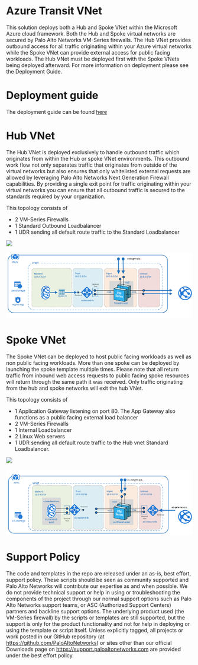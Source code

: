 # Azure Transit VNet

This solution deploys both a Hub and Spoke VNet within the Microsoft Azure cloud framework. Both the Hub and Spoke virtual networks are secured by Palo Alto Networks VM-Series firewalls. The Hub VNet provides outbound access for all traffic originating within your Azure virtual networks while the Spoke VNet can provide external access for public facing workloads. The Hub VNet must be deployed first with the Spoke VNets being deployed afterward. For more information on deployment please see the Deployment Guide.

# Deployment guide
The deployment guide can be found [here](https://github.com/PaloAltoNetworks/Azure-Transit-VNET/blob/master/documentation/Azure_Transit_vNet_Deployment_Guide.pdf)

# Hub VNet
The Hub VNet is deployed exclusively to handle outbound traffic which originates from within the Hub or spoke VNet environments. This outbound work flow not only separates traffic that originates from outside of the virtual networks but also ensures that only whitelisted external requests are allowed by leveraging Palo Alto Networks Next Generation Firewall capabilities. By providing a single exit point for traffic originating within your virtual networks you can ensure that all outbound traffic is secured to the standards required by your organization.  

This topology consists of
- 2 VM-Series Firewalls
- 1 Standard Outbound Loadbalancer
- 1 UDR sending all default route traffic to the Standard Loadbalancer

[<img src="http://azuredeploy.net/deploybutton.png"/>](https://portal.azure.com/#create/Microsoft.Template/uri/https%3A%2F%2Fraw.githubusercontent.com%2FPaloAltoNetworks%2FAzure-Transit-VNET%2Fmaster%2Fazure-pan-hub%2FazureDeployInfra.json?token=AZoiWUdo2qPkcTjMXpY8_KOkrP2aBqp_ks5ahJwcwA%3D%3D)

![alt_text](documentation/images/Hub-Topology.PNG "topology")

# Spoke VNet
The Spoke VNet can be deployed to host public facing workloads as well as non public facing workloads. More than one spoke can be deployed by launching the spoke template multiple times. Please note that all return traffic from inbound web access requests to public facing spoke resources will return through the same path it was received. Only traffic originating from the hub and spoke networks will exit the hub VNet. 

This topology consists of
- 1 Application Gateway listening on port 80. The App Gateway also functions as a public facing external load balancer
- 2 VM-Series Firewalls
- 1 Internal Loadbalancer
- 2 Linux Web servers
- 1 UDR sending all default route traffic to the Hub vnet Standard Loadbalancer.

[<img src="http://azuredeploy.net/deploybutton.png"/>](https://portal.azure.com/#create/Microsoft.Template/uri/https%3A%2F%2Fraw.githubusercontent.com%2FPaloAltoNetworks%2FAzure-Transit-VNET%2Fmaster%2Fazure-pan-spoke%2Fazuredeploy.json?token=AZoiWXZHIcxPcJG4iqbfyOUvHN1O8coUks5ahgGXwA%3D%3D)

![alt_text](documentation/images/Spoke-Topology.PNG "topology")


# Support Policy
The code and templates in the repo are released under an as-is, best effort, support policy. These scripts should be seen as community supported and Palo Alto Networks will contribute our expertise as and when possible. We do not provide technical support or help in using or troubleshooting the components of the project through our normal support options such as Palo Alto Networks support teams, or ASC (Authorized Support Centers) partners and backline support options. The underlying product used (the VM-Series firewall) by the scripts or templates are still supported, but the support is only for the product functionality and not for help in deploying or using the template or script itself. Unless explicitly tagged, all projects or work posted in our GitHub repository (at https://github.com/PaloAltoNetworks) or sites other than our official Downloads page on https://support.paloaltonetworks.com are provided under the best effort policy.
